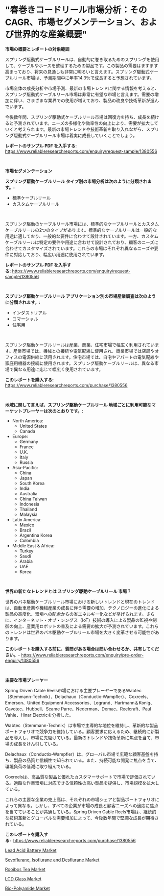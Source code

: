 <p><h1>"春巻きコードリール市場分析：そのCAGR、市場セグメンテーション、および世界的な産業概要"</h1></p><p><strong>市場の概要とレポートの対象範囲</strong></p>
<p><p>スプリング駆動式ケーブルリールは、自動的に巻き取るためのスプリングを使用して、ケーブルやホースを整理するための製品です。この製品の需要はますます高まっており、将来の見通しも非常に明るいと言えます。スプリング駆動式ケーブルリール市場は、予測期間中に年率14.3％で成長すると予想されています。</p><p>市場全体の成長分析や市場予測、最新の市場トレンドに関する情報を考えると、スプリング駆動式ケーブルリール市場は非常に有望な市場と言えます。需要の増加に伴い、さまざまな業界での使用が増えており、製品の改良や技術革新が進んでいます。</p><p>今後数年間、スプリング駆動式ケーブルリール市場は回復力を持ち、成長を続けると予測されています。ニーズの多様化や効率性の向上により、需要が拡大していくと考えられます。最新の市場トレンドや技術革新を取り入れながら、スプリング駆動式ケーブルリール市場は着実に成長していくことでしょう。</p></p>
<p><strong>レポートのサンプル PDF を入手する:</strong> <a href="https://www.reliableresearchreports.com/enquiry/request-sample/1380556">https://www.reliableresearchreports.com/enquiry/request-sample/1380556</a></p>
<p>&nbsp;</p>
<p><strong>市場セグメンテーション</strong></p>
<p><strong>スプリング駆動ケーブルリール タイプ別の市場分析は次のように分類されます。:</strong></p>
<p><ul><li>標準ケーブルリール</li><li>カスタムケーブルリール</li></ul></p>
<p>&nbsp;</p>
<p><p>スプリング駆動のケーブルリール市場には、標準的なケーブルリールとカスタムケーブルリールの2つのタイプがあります。標準的なケーブルリールは一般的な用途に適しており、一般的な要件に合わせて設計されています。一方、カスタムケーブルリールは特定の要件や用途に合わせて設計されており、顧客のニーズに合わせてカスタマイズされています。これらの市場はそれぞれ異なるニーズや要件に対応しており、幅広い用途に使用されています。</p></p>
<p><strong>レポートのサンプル PDF を入手する:</strong>&nbsp;<a href="https://www.reliableresearchreports.com/enquiry/request-sample/1380556">https://www.reliableresearchreports.com/enquiry/request-sample/1380556</a></p>
<p>&nbsp;</p>
<p><strong> スプリング駆動ケーブルリール アプリケーション別の市場産業調査は次のように分類されます。:</strong></p>
<p><ul><li>インダストリアル</li><li>コマーシャル</li><li>住宅用</li></ul></p>
<p>&nbsp;</p>
<p><p>スプリング駆動ケーブルリールは産業、商業、住宅市場で幅広く利用されています。産業市場では、機械との接続や電気配線に使用され、商業市場では店舗やオフィスの電源供給に活用されます。住宅市場では、自宅やアパートの電気配線や家庭用機器の接続に使用されます。スプリング駆動ケーブルリールは、異なる市場で異なる用途に応じて幅広く使用されています。</p></p>
<p><strong>このレポートを購入する:</strong>&nbsp; <a href="https://www.reliableresearchreports.com/purchase/1380556">https://www.reliableresearchreports.com/purchase/1380556</a></p>
<p>&nbsp;</p>
<p><strong>地域に関して言えば、スプリング駆動ケーブルリール 地域ごとに利用可能なマーケットプレーヤーは次のとおりです。:</strong></p>
<p><ul>
    <li>
        North America:
        <ul>
            <li>United States</li>
            <li>Canada</li>
        </ul>
    </li>
    <li>
        Europe:
        <ul>
            <li>Germany</li>
            <li>France</li>
            <li>U.K.</li>
            <li>Italy</li>
            <li>Russia</li>
        </ul>
    </li>
    <li>
        Asia-Pacific:
        <ul>
            <li>China</li>
            <li>Japan</li>
            <li>South Korea</li>
            <li>India</li>
            <li>Australia</li>
            <li>China Taiwan</li>
            <li>Indonesia</li>
            <li>Thailand</li>
            <li>Malaysia</li>
        </ul>
    </li>
    <li>
        Latin America:
        <ul>
            <li>Mexico</li>
            <li>Brazil</li>
            <li>Argentina Korea</li>
            <li>Colombia</li>
        </ul>
    </li>
    <li>
        Middle East & Africa:
        <ul>
            <li>Turkey</li>
            <li>Saudi</li>
            <li>Arabia</li>
            <li>UAE</li>
            <li>Korea</li>
        </ul>
    </li>
    </ul></p>
<p>&nbsp;</p>
<p><strong>世界の新たなトレンドとは スプリング駆動ケーブルリール 市場？</strong></p>
<p><p>世界のバネ駆動ケーブルリール市場における新しいトレンドと現在のトレンドは、自動車産業や機械産業の成長に伴う需要の増加、テクノロジーの進化による製品の高度化、環境への配慮からの省エネルギー化などが挙げられます。さらに、インターネット・オブ・シングス（IoT）技術の導入による製品の監視や制御の向上、産業用ロボットの普及による需要の拡大が予測されています。これらのトレンドは世界のバネ駆動ケーブルリール市場を大きく変革させる可能性があります。</p></p>
<p><strong>このレポートを購入する前に、質問がある場合は問い合わせるか、共有してください。</strong>- <a href="https://www.reliableresearchreports.com/enquiry/pre-order-enquiry/1380556">https://www.reliableresearchreports.com/enquiry/pre-order-enquiry/1380556</a></p>
<p>&nbsp;</p>
<p><strong>主要な市場プレーヤー</strong></p>
<p><p>Spring Driven Cable Reels市場における主要プレーヤーであるWabtec（Stemmann-Technik）、Delachaux（Conductix-Wampfler）、Coxreels、Emerson、United Equipment Accessories、Legrand、Hartmann＆Konig、Cavotec、Hubbell、Scame Parre、Nederman、Demac、Reelcraft、Paul Vahle、Hinar Electricを分析した。</p><p>Wabtec（Stemmann-Technik）は市場で主導的な地位を維持し、革新的な製品ポートフォリオで競争力を維持している。顧客要求に応えるため、継続的に新製品を導入し、市場に先駆けている。最新のトレンドや技術革新に焦点を当て、市場の成長をけん引している。</p><p>Delachaux（Conductix-Wampfler）は、グローバル市場で広範な顧客基盤を持ち、製品の品質と信頼性で知られている。また、持続可能な開発に焦点を当て、環境負荷の低減に取り組んでいる。</p><p>Coxreelsは、高品質な製品と優れたカスタマーサポートで市場で評価されている。過酷な作業環境に対応できる信頼性の高い製品を提供し、市場規模を拡大している。</p><p>これらの主要な企業の売上高は、それぞれの市場シェアと製品ポートフォリオによって異なる。しかし、すべての企業が市場の成長と顧客ニーズへの適応に焦点を当てていることが共通している。Spring Driven Cable Reels市場は、継続的な技術革新とグローバルな需要増加によって、今後数年間で堅調な成長が期待されている。</p></p>
<p><strong>このレポートを購入する:</strong>&nbsp;&nbsp;<a href="https://www.reliableresearchreports.com/purchase/1380556">https://www.reliableresearchreports.com/purchase/1380556</a></p>
<p><p><a href="https://github.com/joannesouthgate/Market-Research-Report-List-2/blob/main/lead-acid-battery-market.md">Lead Acid Battery Market</a></p><p><a href="https://cat-emmental-94b.notion.site/Sevoflurane-Isoflurane-and-Desflurane-Market-Offer-Valuable-Insights-into-Market-Size-Market-Share-f136de2659df42889094c76d8f175ff8">Sevoflurane, Isoflurane and Desflurane Market</a></p><p><a href="https://view.publitas.com/reportprime-1/rooibos-tea-market-size-and-examines-its-market-scope-with-a-primary-focus-on-growth-opportunities-and-forecasted-trends-spanning-from-2024-to-2031/">Rooibos Tea Market</a></p><p><a href="https://github.com/sofayahoo2023/Market-Research-Report-List-3/blob/main/lcd-glass-market.md">LCD Glass Market</a></p><p><a href="https://silk-columnist-571.notion.site/Bio-Polyamide-Market-Size-Global-Industry-Overview-Market-Segmentation-and-Forecast-2024-to-2031-cb598c93b0614170b453b86e8bd64d66">Bio-Polyamide Market</a></p></p>